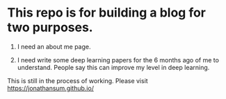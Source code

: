 # This repo is for building a blog for two purposes.
1. I need an about me page.


2. I need write some deep learning papers for the 6 months ago of me to understand. People say this can improve my level in deep learning. 

This is still in the process of working. Please visit https://jonathansum.github.io/